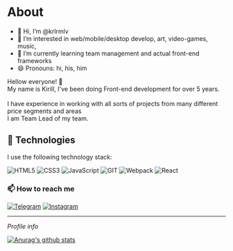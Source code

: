 <h1>About</h1> 

- 👋 Hi, I’m @krlrmlv
- 👀 I’m interested in web/mobile/desktop develop, art, video-games, music, 
- 🌱 I’m currently learning team management and actual front-end frameworks
- 😄 Pronouns: hi, his, him
<!---
- 💞️ I’m looking to collaborate on large international company with interesting and complex projects
- 🔭 I’m currently working on ...
- 🌱 I’m currently learning ...
- 👯 I’m looking to collaborate on ...
- 🤔 I’m looking for help with ...
- 💬 Ask me about ...
- ⚡ Fun fact: ...
--->

Hellow everyone! 👋 <br>
My name is Kirill, I've been doing Front-end development for over 5 years. <br>  
I have experience in working with all sorts of projects from many different price segments and areas <br>
I am Team Lead of my team.


<h2>🤔 Technologies</h2>
 I use the following technology stack:
<br>

![HTML5](https://img.shields.io/badge/-HTML-141130?style=flat-square&logo=HTML5&logoColor=FF0000)
![CSS3](https://img.shields.io/badge/-CSS3-141130?style=flat-square&logo=CSS3&logoColor=009900)
![JavaScript](https://img.shields.io/badge/-JavaScript-141130?style=flat-square&logo=JavaScript&logoColor=yellow)
![GIT](https://img.shields.io/badge/-Git-141130?style=flat-square&logo=GIT&logoColor=FFFFFF)
![Webpack](https://img.shields.io/badge/-Webpack-141130?style=flat-square&logo=Webpack&)
![React](https://img.shields.io/badge/-React-141130?style=flat-square&logo=React)

<h3>📫 How to reach me</h3>
<!---
[![Facebook](https://img.shields.io/badge/-Facebook-141130?style=flat-square&logo=Facebook)](https://www.facebook.com/krlrmlv)
[![VKontakte](https://img.shields.io/badge/-VK-141130?style=flat-square&logo=Vk)](https://vk.com/deadly_sick)
--->

[![Telegram](https://img.shields.io/badge/-Telegram-141130?style=flat-square&logo=Telegram)](https://t.me/krlrmlv)
[![Instagram](https://img.shields.io/badge/-Instagram-141130?style=flat-square&logo=Instagram)](https://www.instagram.com/krlrmlv/)


<HR>
<i>Profile info</i>  
<br>

[![Anurag's github stats](https://github-readme-stats.vercel.app/api?username=krlrmlv&&show_icons=true&theme=nord)](https://github.com/anuraghazra/github-readme-stats)


<!---
krlrmlv/krlrmlv is a ✨ special ✨ repository because its `README.md` (this file) appears on your GitHub profile.
You can click the Preview link to take a look at your changes.
--->
